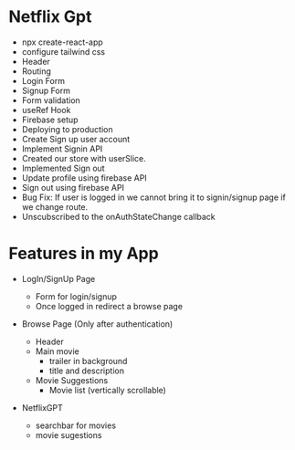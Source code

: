 # Netflix Gpt

- npx create-react-app
- configure tailwind css
- Header
- Routing
- Login Form
- Signup Form
- Form validation
- useRef Hook
- Firebase setup
- Deploying to production
- Create Sign up user account
- Implement Signin API
- Created our store with userSlice.
- Implemented Sign out
- Update profile using firebase API
- Sign out using firebase API
- Bug Fix: If user is logged in we cannot bring it to signin/signup page if we change route.
- Unscubscribed to the onAuthStateChange callback

# Features in my App

- LogIn/SignUp Page

  - Form for login/signup
  - Once logged in redirect a browse page

- Browse Page (Only after authentication)

  - Header
  - Main movie
    - trailer in background
    - title and description
  - Movie Suggestions
    - Movie list (vertically scrollable)

- NetflixGPT

  - searchbar for movies
  - movie sugestions
